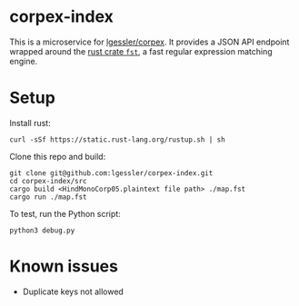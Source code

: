 # corpex-index

This is a microservice for [lgessler/corpex](http://github.com/lgessler/corpex).
It provides a JSON API endpoint wrapped around the [rust crate
`fst`](http://blog.burntsushi.net/transducers/), a fast
regular expression matching engine. 

# Setup

Install rust: 

    curl -sSf https://static.rust-lang.org/rustup.sh | sh

Clone this repo and build:
    
    git clone git@github.com:lgessler/corpex-index.git
    cd corpex-index/src
    cargo build <HindMonoCorp05.plaintext file path> ./map.fst
    cargo run ./map.fst

To test, run the Python script:

    python3 debug.py

# Known issues

* Duplicate keys not allowed

